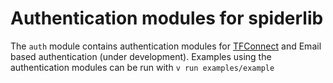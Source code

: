 # Authentication modules for spiderlib

The `auth` module contains authentication modules for [TFConnect]() and Email based authentication (under development).
Examples using the authentication modules can be run with `v run examples/example`